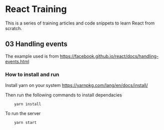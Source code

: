 # React Training
This is a series of training articles and code snippets to learn React from scratch.

## 03 Handling events

The example used is from https://facebook.github.io/react/docs/handling-events.html

### How to install and run
Install yarn on your system
https://yarnpkg.com/lang/en/docs/install/

Then run the following commands to install dependacies

```
    yarn install    
```

To run the server
```
    yarn start
```


